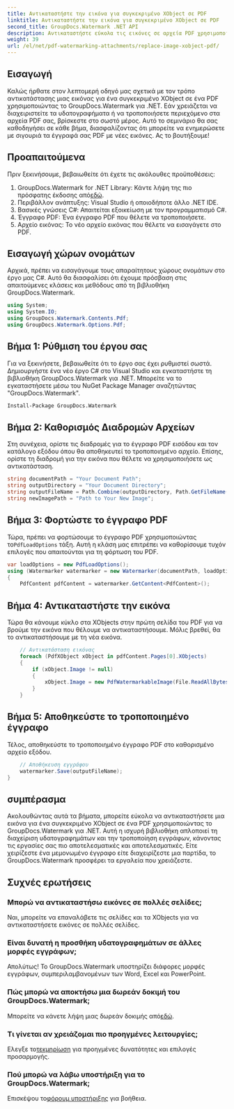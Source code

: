 ```yaml
---
title: Αντικαταστήστε την εικόνα για συγκεκριμένο XObject σε PDF
linktitle: Αντικαταστήστε την εικόνα για συγκεκριμένο XObject σε PDF
second_title: GroupDocs.Watermark .NET API
description: Αντικαταστήστε εύκολα τις εικόνες σε αρχεία PDF χρησιμοποιώντας το GroupDocs.Watermark για .NET με αυτόν τον οδηγό βήμα προς βήμα. Ιδανικό για αποτελεσματική διαχείριση περιεχομένου PDF.
weight: 39
url: /el/net/pdf-watermarking-attachments/replace-image-xobject-pdf/
---
```

## Εισαγωγή
Καλώς ήρθατε στον λεπτομερή οδηγό μας σχετικά με τον τρόπο αντικατάστασης μιας εικόνας για ένα συγκεκριμένο XObject σε ένα PDF χρησιμοποιώντας το GroupDocs.Watermark για .NET. Εάν χρειάζεται να διαχειριστείτε τα υδατογραφήματα ή να τροποποιήσετε περιεχόμενο στα αρχεία PDF σας, βρίσκεστε στο σωστό μέρος. Αυτό το σεμινάριο θα σας καθοδηγήσει σε κάθε βήμα, διασφαλίζοντας ότι μπορείτε να ενημερώσετε με σιγουριά τα έγγραφά σας PDF με νέες εικόνες. Ας το βουτήξουμε!
## Προαπαιτούμενα
Πριν ξεκινήσουμε, βεβαιωθείτε ότι έχετε τις ακόλουθες προϋποθέσεις:
1.  GroupDocs.Watermark for .NET Library: Κάντε λήψη της πιο πρόσφατης έκδοσης από[εδώ](https://releases.groupdocs.com/Watermark/net/).
2. Περιβάλλον ανάπτυξης: Visual Studio ή οποιοδήποτε άλλο .NET IDE.
3. Βασικές γνώσεις C#: Απαιτείται εξοικείωση με τον προγραμματισμό C#.
4. Έγγραφο PDF: Ένα έγγραφο PDF που θέλετε να τροποποιήσετε.
5. Αρχείο εικόνας: Το νέο αρχείο εικόνας που θέλετε να εισαγάγετε στο PDF.

## Εισαγωγή χώρων ονομάτων
Αρχικά, πρέπει να εισαγάγουμε τους απαραίτητους χώρους ονομάτων στο έργο μας C#. Αυτό θα διασφαλίσει ότι έχουμε πρόσβαση στις απαιτούμενες κλάσεις και μεθόδους από τη βιβλιοθήκη GroupDocs.Watermark.
```csharp
using System;
using System.IO;
using GroupDocs.Watermark.Contents.Pdf;
using GroupDocs.Watermark.Options.Pdf;
```
## Βήμα 1: Ρύθμιση του έργου σας
Για να ξεκινήσετε, βεβαιωθείτε ότι το έργο σας έχει ρυθμιστεί σωστά. Δημιουργήστε ένα νέο έργο C# στο Visual Studio και εγκαταστήστε τη βιβλιοθήκη GroupDocs.Watermark για .NET. Μπορείτε να το εγκαταστήσετε μέσω του NuGet Package Manager αναζητώντας "GroupDocs.Watermark".
```sh
Install-Package GroupDocs.Watermark
```
## Βήμα 2: Καθορισμός Διαδρομών Αρχείων
Στη συνέχεια, ορίστε τις διαδρομές για το έγγραφο PDF εισόδου και τον κατάλογο εξόδου όπου θα αποθηκευτεί το τροποποιημένο αρχείο. Επίσης, ορίστε τη διαδρομή για την εικόνα που θέλετε να χρησιμοποιήσετε ως αντικατάσταση.
```csharp
string documentPath = "Your Document Path";
string outputDirectory = "Your Document Directory";
string outputFileName = Path.Combine(outputDirectory, Path.GetFileName(documentPath));
string newImagePath = "Path to Your New Image";
```
## Βήμα 3: Φορτώστε το έγγραφο PDF
 Τώρα, πρέπει να φορτώσουμε το έγγραφο PDF χρησιμοποιώντας το`PdfLoadOptions` τάξη. Αυτή η κλάση μας επιτρέπει να καθορίσουμε τυχόν επιλογές που απαιτούνται για τη φόρτωση του PDF.
```csharp
var loadOptions = new PdfLoadOptions();
using (Watermarker watermarker = new Watermarker(documentPath, loadOptions))
{
    PdfContent pdfContent = watermarker.GetContent<PdfContent>();
```
## Βήμα 4: Αντικαταστήστε την εικόνα
Τώρα θα κάνουμε κύκλο στα XObjects στην πρώτη σελίδα του PDF για να βρούμε την εικόνα που θέλουμε να αντικαταστήσουμε. Μόλις βρεθεί, θα το αντικαταστήσουμε με τη νέα εικόνα.
```csharp
    // Αντικατάσταση εικόνας
    foreach (PdfXObject xObject in pdfContent.Pages[0].XObjects)
    {
        if (xObject.Image != null)
        {
            xObject.Image = new PdfWatermarkableImage(File.ReadAllBytes(newImagePath));
        }
    }
```
## Βήμα 5: Αποθηκεύστε το τροποποιημένο έγγραφο
Τέλος, αποθηκεύστε το τροποποιημένο έγγραφο PDF στο καθορισμένο αρχείο εξόδου.
```csharp
    // Αποθήκευση εγγράφου
    watermarker.Save(outputFileName);
}
```

## συμπέρασμα
Ακολουθώντας αυτά τα βήματα, μπορείτε εύκολα να αντικαταστήσετε μια εικόνα για ένα συγκεκριμένο XObject σε ένα PDF χρησιμοποιώντας το GroupDocs.Watermark για .NET. Αυτή η ισχυρή βιβλιοθήκη απλοποιεί τη διαχείριση υδατογραφημάτων και την τροποποίηση εγγράφων, κάνοντας τις εργασίες σας πιο αποτελεσματικές και αποτελεσματικές. Είτε χειρίζεστε ένα μεμονωμένο έγγραφο είτε διαχειρίζεστε μια παρτίδα, το GroupDocs.Watermark προσφέρει τα εργαλεία που χρειάζεστε.
## Συχνές ερωτήσεις
### Μπορώ να αντικαταστήσω εικόνες σε πολλές σελίδες;
Ναι, μπορείτε να επαναλάβετε τις σελίδες και τα XObjects για να αντικαταστήσετε εικόνες σε πολλές σελίδες.
### Είναι δυνατή η προσθήκη υδατογραφημάτων σε άλλες μορφές εγγράφων;
Απολύτως! Το GroupDocs.Watermark υποστηρίζει διάφορες μορφές εγγράφων, συμπεριλαμβανομένων των Word, Excel και PowerPoint.
### Πώς μπορώ να αποκτήσω μια δωρεάν δοκιμή του GroupDocs.Watermark;
 Μπορείτε να κάνετε λήψη μιας δωρεάν δοκιμής από[εδώ](https://releases.groupdocs.com/).
### Τι γίνεται αν χρειάζομαι πιο προηγμένες λειτουργίες;
 Ελεγξε το[τεκμηρίωση](https://tutorials.groupdocs.com/Watermark/net/) για προηγμένες δυνατότητες και επιλογές προσαρμογής.
### Πού μπορώ να λάβω υποστήριξη για το GroupDocs.Watermark;
 Επισκέψου το[φόρουμ υποστήριξης](https://forum.groupdocs.com/c/watermark/19) για βοήθεια.